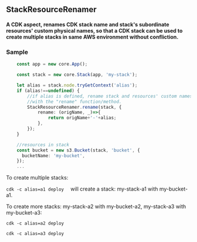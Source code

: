 ## StackResourceRenamer
#### A CDK aspect, renames CDK stack name and stack's subordinate resources' custom physical names, so that a CDK stack can be used to create multiple stacks in same AWS environment without confliction.


### Sample


```ts
    const app = new core.App();

    const stack = new core.Stack(app, 'my-stack');

    let alias = stack.node.tryGetContext('alias');
    if (alias!==undefined) {
        //if alias is defined, rename stack and resources' custom names
        //with the "rename" function/method.
        StackResourceRenamer.rename(stack, {
            rename: (origName, _)=>{
                return origName+'-'+alias;
            },
        });
    }

    //resources in stack
    const bucket = new s3.Bucket(stack, 'bucket', {
      bucketName: 'my-bucket',
    });
    ...

```

To create multiple stacks:

`cdk -c alias=a1 deploy  `
will create a stack: my-stack-a1 with my-bucket-a1.

To create more stacks: my-stack-a2 with my-bucket-a2, my-stack-a3 with my-bucket-a3:

`cdk -c alias=a2 deploy`

`cdk -c alias=a3 deploy`
